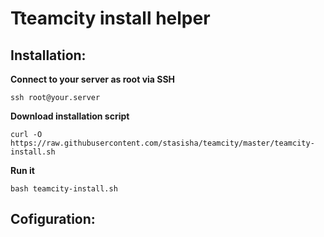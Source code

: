# Tteamcity install helper

## Installation:

__Connect to your server as root via SSH__
```
ssh root@your.server
```
__Download installation script__
```
curl -O https://raw.githubusercontent.com/stasisha/teamcity/master/teamcity-install.sh
```
__Run it__
```
bash teamcity-install.sh
```
## Cofiguration:
